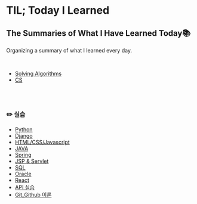 # TIL; Today I Learned 

## The Summaries of What I Have Learned Today📚

Organizing a summary of what I learned every day.

<br>

* [Solving Algorithms](./Algorithm/)
* [CS](./CS/)
<br>
<br>

### ✏️ 실습
* [Python](./Python/)
* [Django](./WEB/Back-End/)
* [HTML/CSS/Javascript](./WEB/Front-End/)
* [JAVA](./JAVA/)
* [Spring](./Spring/)
* [JSP & Servlet](./JSP%20%26%20Servlet/)
* [SQL](./SQL/)
* [Oracle](./Oracle/)
* [React](./React/)
* [API 실습](./PROJECTS/API%20%ED%94%84%EB%A1%9C%EC%A0%9D%ED%8A%B8%20(7.22)/)
* [Git_Github 이론](./Git_Github/)
